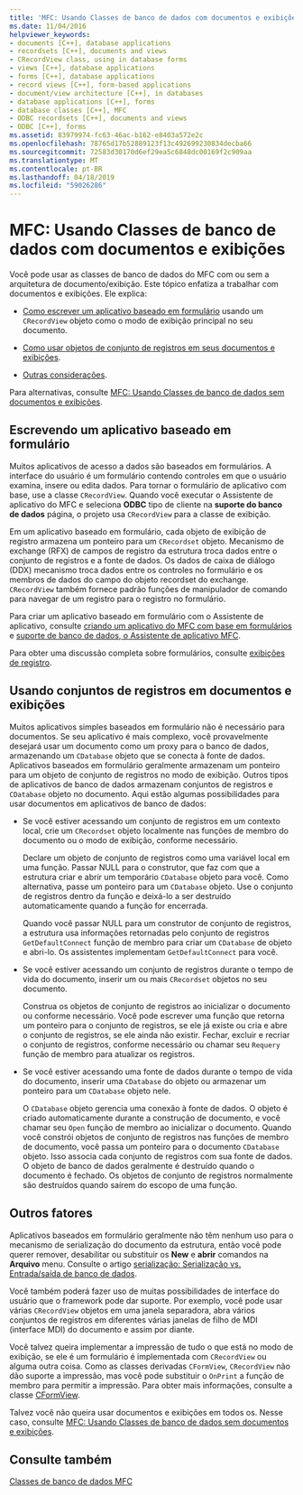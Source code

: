 ```yaml
---
title: 'MFC: Usando Classes de banco de dados com documentos e exibições'
ms.date: 11/04/2016
helpviewer_keywords:
- documents [C++], database applications
- recordsets [C++], documents and views
- CRecordView class, using in database forms
- views [C++], database applications
- forms [C++], database applications
- record views [C++], form-based applications
- document/view architecture [C++], in databases
- database applications [C++], forms
- database classes [C++], MFC
- ODBC recordsets [C++], documents and views
- ODBC [C++], forms
ms.assetid: 83979974-fc63-46ac-b162-e8403a572e2c
ms.openlocfilehash: 78765d17b52889123f13c492699230834decba66
ms.sourcegitcommit: 72583d30170d6ef29ea5c6848dc00169f2c909aa
ms.translationtype: MT
ms.contentlocale: pt-BR
ms.lasthandoff: 04/18/2019
ms.locfileid: "59026286"
---
```

# <a name="mfc-using-database-classes-with-documents-and-views"></a>MFC: Usando Classes de banco de dados com documentos e exibições

Você pode usar as classes de banco de dados do MFC com ou sem a arquitetura de documento/exibição. Este tópico enfatiza a trabalhar com documentos e exibições. Ele explica:

- [Como escrever um aplicativo baseado em formulário](#_core_writing_a_form.2d.based_application) usando um `CRecordView` objeto como o modo de exibição principal no seu documento.

- [Como usar objetos de conjunto de registros em seus documentos e exibições](#_core_using_recordsets_in_documents_and_views).

- [Outras considerações](#_core_other_factors).

Para alternativas, consulte [MFC: Usando Classes de banco de dados sem documentos e exibições](../data/mfc-using-database-classes-without-documents-and-views.md).

##  <a name="_core_writing_a_form.2d.based_application"></a> Escrevendo um aplicativo baseado em formulário

Muitos aplicativos de acesso a dados são baseados em formulários. A interface do usuário é um formulário contendo controles em que o usuário examina, insere ou edita dados. Para tornar o formulário de aplicativo com base, use a classe `CRecordView`. Quando você executar o Assistente de aplicativo do MFC e seleciona **ODBC** tipo de cliente na **suporte do banco de dados** página, o projeto usa `CRecordView` para a classe de exibição.

Em um aplicativo baseado em formulário, cada objeto de exibição de registro armazena um ponteiro para um `CRecordset` objeto. Mecanismo de exchange (RFX) de campos de registro da estrutura troca dados entre o conjunto de registros e a fonte de dados. Os dados de caixa de diálogo (DDX) mecanismo troca dados entre os controles no formulário e os membros de dados do campo do objeto recordset do exchange. `CRecordView` também fornece padrão funções de manipulador de comando para navegar de um registro para o registro no formulário.

Para criar um aplicativo baseado em formulário com o Assistente de aplicativo, consulte [criando um aplicativo do MFC com base em formulários](../mfc/reference/creating-a-forms-based-mfc-application.md) e [suporte de banco de dados, o Assistente de aplicativo MFC](../mfc/reference/database-support-mfc-application-wizard.md).

Para obter uma discussão completa sobre formulários, consulte [exibições de registro](../data/record-views-mfc-data-access.md).

##  <a name="_core_using_recordsets_in_documents_and_views"></a> Usando conjuntos de registros em documentos e exibições

Muitos aplicativos simples baseados em formulário não é necessário para documentos. Se seu aplicativo é mais complexo, você provavelmente desejará usar um documento como um proxy para o banco de dados, armazenando um `CDatabase` objeto que se conecta à fonte de dados. Aplicativos baseados em formulário geralmente armazenam um ponteiro para um objeto de conjunto de registros no modo de exibição. Outros tipos de aplicativos de banco de dados armazenam conjuntos de registros e `CDatabase` objeto no documento. Aqui estão algumas possibilidades para usar documentos em aplicativos de banco de dados:

- Se você estiver acessando um conjunto de registros em um contexto local, crie um `CRecordset` objeto localmente nas funções de membro do documento ou o modo de exibição, conforme necessário.

   Declare um objeto de conjunto de registros como uma variável local em uma função. Passar NULL para o construtor, que faz com que a estrutura criar e abrir um temporário `CDatabase` objeto para você. Como alternativa, passe um ponteiro para um `CDatabase` objeto. Use o conjunto de registros dentro da função e deixá-lo a ser destruído automaticamente quando a função for encerrada.

   Quando você passar NULL para um construtor de conjunto de registros, a estrutura usa informações retornadas pelo conjunto de registros `GetDefaultConnect` função de membro para criar um `CDatabase` de objeto e abri-lo. Os assistentes implementam `GetDefaultConnect` para você.

- Se você estiver acessando um conjunto de registros durante o tempo de vida do documento, inserir um ou mais `CRecordset` objetos no seu documento.

   Construa os objetos de conjunto de registros ao inicializar o documento ou conforme necessário. Você pode escrever uma função que retorna um ponteiro para o conjunto de registros, se ele já existe ou cria e abre o conjunto de registros, se ele ainda não existir. Fechar, excluir e recriar o conjunto de registros, conforme necessário ou chamar seu `Requery` função de membro para atualizar os registros.

- Se você estiver acessando uma fonte de dados durante o tempo de vida do documento, inserir uma `CDatabase` do objeto ou armazenar um ponteiro para um `CDatabase` objeto nele.

   O `CDatabase` objeto gerencia uma conexão à fonte de dados. O objeto é criado automaticamente durante a construção de documento, e você chamar seu `Open` função de membro ao inicializar o documento. Quando você constrói objetos de conjunto de registros nas funções de membro de documento, você passa um ponteiro para o documento `CDatabase` objeto. Isso associa cada conjunto de registros com sua fonte de dados. O objeto de banco de dados geralmente é destruído quando o documento é fechado. Os objetos de conjunto de registros normalmente são destruídos quando saírem do escopo de uma função.

##  <a name="_core_other_factors"></a> Outros fatores

Aplicativos baseados em formulário geralmente não têm nenhum uso para o mecanismo de serialização do documento da estrutura, então você pode querer remover, desabilitar ou substituir os **New** e **abrir** comandos na **Arquivo** menu. Consulte o artigo [serialização: Serialização vs. Entrada/saída de banco de dados](../mfc/serialization-serialization-vs-database-input-output.md).

Você também poderá fazer uso de muitas possibilidades de interface do usuário que o framework pode dar suporte. Por exemplo, você pode usar várias `CRecordView` objetos em uma janela separadora, abra vários conjuntos de registros em diferentes várias janelas de filho de MDI (interface MDI) do documento e assim por diante.

Você talvez queira implementar a impressão de tudo o que está no modo de exibição, se ele é um formulário é implementada com `CRecordView` ou alguma outra coisa. Como as classes derivadas `CFormView`, `CRecordView` não dão suporte a impressão, mas você pode substituir o `OnPrint` a função de membro para permitir a impressão. Para obter mais informações, consulte a classe [CFormView](../mfc/reference/cformview-class.md).

Talvez você não queira usar documentos e exibições em todos os. Nesse caso, consulte [MFC: Usando Classes de banco de dados sem documentos e exibições](../data/mfc-using-database-classes-without-documents-and-views.md).

## <a name="see-also"></a>Consulte também

[Classes de banco de dados MFC](../data/mfc-database-classes-odbc-and-dao.md)
